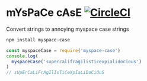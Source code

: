 # mYsPaCe cAsE [![CircleCI](https://circleci.com/gh/schne324/myspace-case.svg?style=svg)](https://circleci.com/gh/schne324/myspace-case)

Convert strings to annoying myspace case strings

```sh
npm install myspace-case
```

```js
const myspaceCase = require('myspace-case')
console.log(
  myspaceCase('supercalifragilisticexpialidocious')
)
// sUpErCaLiFrAgIlIsTiCeXpIaLiDoCiOuS
```
